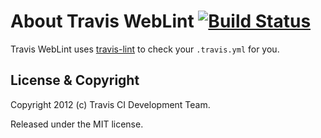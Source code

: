 # About Travis WebLint [![Build Status](https://secure.travis-ci.org/travis-ci/travis-weblint.png)](http://travis-ci.org/travis-ci/travis-weblint)

Travis WebLint uses [travis-lint](https://github.com/travis-ci/travis-lint) to check your `.travis.yml` for you.

## License & Copyright

Copyright 2012 (c) Travis CI Development Team.

Released under the MIT license.
